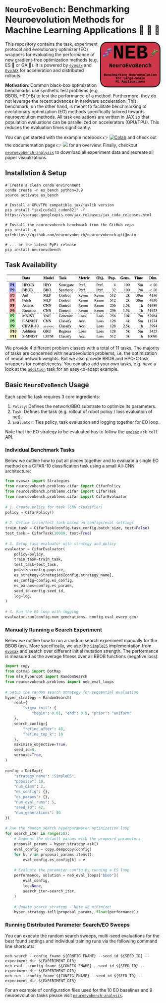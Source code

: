 # `NeuroEvoBench`: Benchmarking Neuroevolution Methods for Machine Learning Applications 🦕 🦖 🐢
<a href="https://github.com/neuroevobench/neuroevobench/blob/main/docs/logo.png"><img src="https://github.com/neuroevobench/neuroevobench/blob/main/docs/logo.png" width="200" align="right" /></a>
This repository contains the task, experiment protocol and evolutionary optimizer (EO) wrappers for evaluating the performance of new gradient-free optimization methods (e.g. ES 🦎 or GA 🧬). It is powered by [`evosax`](https://github.com/RobertTLange/evosax/) and [`EvoJAX`](https://github.com/google/evojax) for acceleration and distributed rollouts.

**Motivation**: Common black-box optimization benchmarks use synthetic test problems (e.g. BBOB, HPO-B) to test the performance of a method. Furthermore, they do not leverage the recent advances in hardware acceleration. This benchmark, on the other hand, is meant to facilitate benchmarking of evolutionary optimization (EO) methods specifically tailored towards neuroevolution methods. All task evaluations are written in JAX so that population evaluations can be parallelized on accelerators (GPU/TPU). This reduces the evaluation times significantly.

You can get started with the example notebook 👉 [![Colab](https://colab.research.google.com/assets/colab-badge.svg)](https://colab.research.google.com/github/neuroevobench/neuroevobench/blob/main/examples/neb_introduction.ipynb) and check out the documentation page 👉 [<img src="https://img.shields.io/badge/home%20-WWW-white??style=plastic&logo=appveyor"/>](https://sites.google.com/view/neuroevobench) for an overview. Finally, checkout [`neuroevobench-analysis`](https://github.com/neuroevobench/neuroevobench-analysis) to download all experiment data and recreate all paper visualizations.

## Installation & Setup

```
# Create a clean conda environment
conda create -n es_bench python=3.9
source activate es_bench

# Install a GPU/TPU compatible jax/jaxlib version
pip install "jax[cuda11_cudnn82]" -f https://storage.googleapis.com/jax-releases/jax_cuda_releases.html

# Install the neuroevobench benchmark from the GitHub repo
pip install -q git+https://github.com/neuroevobench/neuroevobench.git@main

# ... or the latest PyPi release
pip install neuroevobench
```

## Task Availability

<a href="https://github.com/neuroevobench/neuroevobench/blob/main/docs/task_overview.png"><img src="https://github.com/neuroevobench/neuroevobench/blob/main/docs/task_overview.png" width="500" align="center" /></a>

We provide 4 different problem classes with a total of 11 tasks. The majority of tasks are concerned with neuroevolution problems, i.e. the optimization of neural network weights. But we also provide BBOB and HPO-C task wrappers for completeness. You can also add your own tasks, e.g. have a look at the [`addition`](https://github.com/neuroevobench/neuroevobench/tree/main/neuroevobench/problems/addition) task for an easy-to-adapt example.

## Basic `NeuroEvoBench` Usage

Each specific task requires 3 core ingredients: 

1. `Policy`: Defines the network/BBO substrate to optimize its parameters.
2. `Task`: Defines the task (e.g. rollout of robot policy / loss evaluation of net).
3. `Evaluator`: Ties policy, task evaluation and logging together for EO loop.

Note that the EO strategy to be evaluated has to follow the [`evosax`](https://github.com/RobertTLange/evosax/) `ask`-`tell` API.

### Individual Benchmark Tasks

Below we outline how to put all pieces together and to evaluate a single EO method on a CIFAR-10 classification task using a small All-CNN architecture:

```python
from evosax import Strategies
from neuroevobench.problems.cifar import CifarPolicy
from neuroevobench.problems.cifar import CifarTask
from neuroevobench.problems.cifar import CifarEvaluator

# 1. Create policy for task (CNN classifier)
policy = CifarPolicy()

# 2. Define train/test task based on configs/eval settings
train_task = CifarTask(config.task_config.batch_size, test=False)
test_task = CifarTask(10000, test=True)

# 3. Setup task evaluator with strategy and policy
evaluator = CifarEvaluator(
    policy=policy,
    train_task=train_task,
    test_task=test_task,
    popsize=config.popsize,
    es_strategy=Strategies[config.strategy_name],
    es_config=config.es_config,
    es_params=config.es_params,
    seed_id=config.seed_id,
    log=log,
)

# 4. Run the ES loop with logging
evaluator.run(config.num_generations, config.eval_every_gen)
```

### Manually Running a Search Experiment

Below we outline how to run a random search experiment manually for the BBOB task. More specifically, we use the [`SimpleES`](https://github.com/RobertTLange/evosax/blob/main/evosax/strategies/simple_es.py) implementation from [`evosax`](https://github.com/RobertTLange/evosax/) and search over different initial mutation strength. The performance is measured as the average fitness over all BBOB functions (negative loss):

```python
import copy
from dotmap import DotMap
from mle_hyperopt import RandomSearch
from neuroevobench.problems import neb_eval_loops

# Setup the random search strategy for sequential evaluation
hyper_strategy = RandomSearch(
    real={
        "sigma_init": {
            "begin": 0.01, "end": 0.5, "prior": "uniform"
    },
    search_config={
        "refine_after": 40,
        "refine_top_k": 10
    },
    maximize_objective=True,
    seed_id=0,
    verbose=True,
)

config = DotMap({
    "strategy_name": "SimpleES",
    "popsize": 10,
    "num_dims": 2,
    "es_config": {},
    "es_params": {},
    "num_eval_runs": 5,
    "seed_id": 42,
    "num_generations": 50
})

# Run the random search hyperparameter optimization loop
for search_iter in range(50):
    # Augment the default params with the proposed parameters
    proposal_params = hyper_strategy.ask()
    eval_config = copy.deepcopy(config)
    for k, v in proposal_params.items():
        eval_config.es_config[k] = v

    # Evaluate the parameter config by running a ES loop
    performance, solution = neb_eval_loops["bbob"](
        eval_config,
        log=None,
        search_iter=search_iter,
    )

    # Update search strategy - Note we minimize!
    hyper_strategy.tell(proposal_params, float(performance))
```


### Running Distributed Parameter Search/EO Sweeps

You can execute the random search sweeps, multi-seed evaluations for the best found settings and individual training runs via the following command line shortcuts:

```
neb-search --config_fname ${CONFIG_FNAME} --seed_id ${SEED_ID} --experiment_dir ${EXPERIMENT_DIR}
neb-eval --config_fname ${CONFIG_FNAME} --seed_id ${SEED_ID} --experiment_dir ${EXPERIMENT_DIR}
neb-run --config_fname ${CONFIG_FNAME} --seed_id ${SEED_ID} --experiment_dir ${EXPERIMENT_DIR}
```

For an example of configuration files used for the 10 EO baselines and 9 neuroevolution tasks please visit [`neuroevobench-analysis`](https://github.com/neuroevobench/neuroevobench-analysis).
